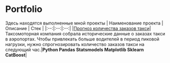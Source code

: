 # Portfolio
Здесь находятся выполненные мной проекты
| Наименование проекта | Описание | Стек |
|:--:|:--:|:--:|
|[Прогноз количества заказов такси](https://github.com/ziovov/Portfolio/tree/main/taxi)|Таксомоторная компания собрала исторические данные о заказах такси в аэропортах. Чтобы привлекать больше водителей в период пиковой нагрузки, нужно спрогнозировать количество заказов такси на следующий час.|**Python Pandas Statsmodels Matplotlib Sklearn CatBoost**|
